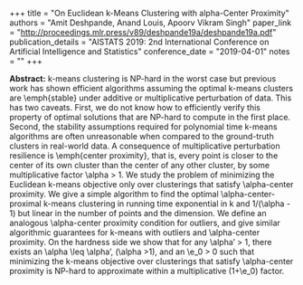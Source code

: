 +++
title = "On Euclidean k-Means Clustering with alpha-Center Proximity"
authors = "Amit Deshpande, Anand Louis, Apoorv Vikram Singh"
paper_link = "http://proceedings.mlr.press/v89/deshpande19a/deshpande19a.pdf"
publication_details = "AISTATS 2019: 2nd International Conference on Artificial Intelligence and Statistics"
conference_date = "2019-04-01"
notes = ""
+++

<b>Abstract:</b>
k-means clustering is NP-hard in the worst case but previous work has shown efficient algorithms assuming the optimal k-means clusters are \emph{stable} under additive or multiplicative perturbation of data. This has two caveats. First, we do not know how to efficiently verify this property of optimal solutions that are NP-hard to compute in the first place. Second, the stability assumptions required for polynomial time k-means algorithms are often unreasonable when compared to the ground-truth clusters in real-world data. A consequence of multiplicative perturbation resilience is \emph{center proximity}, that is, every point is closer to the center of its own cluster than the center of any other cluster, by some multiplicative factor \alpha > 1. We study the problem of minimizing the Euclidean k-means objective only over clusterings that satisfy \alpha-center proximity. We give a simple algorithm to find the optimal \alpha-center-proximal k-means clustering in running time exponential in k and 1/(\alpha - 1) but linear in the number of points and the dimension. We define an analogous \alpha-center proximity condition for outliers, and give similar algorithmic guarantees for k-means with outliers and \alpha-center proximity. On the hardness side we show that for any \alpha’ > 1, there exists an \alpha \leq \alpha’, (\alpha >1), and an \e_0 > 0 such that minimizing the k-means objective over clusterings that satisfy \alpha-center proximity is NP-hard to approximate within a multiplicative (1+\e_0) factor.
